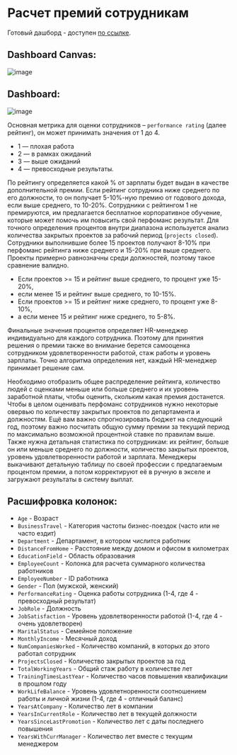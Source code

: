 # Расчет премий сотрудникам

Готовый дашборд - доступен [по ссылке](https://public.tableau.com/views/Projectlesson3/Dashboard1?:language=en-US&:display_count=n&:origin=viz_share_link).

## Dashboard Canvas:
 ![image](https://github.com/alexandra-arzhanukhina/Tableau_project/assets/128599734/99b9de8c-8cfe-4219-b654-efeac23039a9)

## Dashboard:
![image](https://github.com/alexandra-arzhanukhina/Tableau_project/assets/128599734/c7102741-21cd-45a3-bcdd-a1f25489cb1e)

Основная метрика для оценки сотрудников – `performance rating` (далее рейтинг), он может принимать значения от 1 до 4. 
- 1 — плохая работа
- 2 — в рамках ожиданий
- 3 — выше ожиданий
- 4 — превосходные результаты.

По рейтингу определяется какой % от зарплаты будет выдан в качестве дополнительной премии. Если рейтинг сотрудника ниже среднего по его должности, то он получает 5-10%-ную премию от годового дохода, если выше среднего, то 10-20%. Сотрудники с рейтингом 1 не премируются, им предлагается бесплатное корпоративное обучение, которые может помочь им повысить свой перфоманс результат. Для точного определения процентов внутри диапазона используется анализ количества закрытых проектов за рабочий период (`projects closed`). Сотрудники выполнившие более 15 проектов получают 8-10% при перфоманс рейтинга ниже среднего и 15-20% при выше среднего. Проекты примерно равнозначны среди должностей, поэтому такое сравнение валидно.

- Если проектов >= 15 и рейтинг выше среднего, то процент уже 15-20%,
- если менее 15 и рейтинг выше среднего, то 10-15%.
- Если проектов >= 15 и рейтинг ниже среднего, то процент уже 8-10%,
- а если менее 15 и рейтинг ниже среднего, то 5-8%.

Финальные значения процентов определяет HR-менеджер индивидуально для каждого сотрудника. Поэтому для принятия решения о премии также во внимание берется самооценка сотрудником удовлетворенности работой, стаж работы и уровень зарплаты. Точно алгоритма определения нет, каждый HR-менеджер принимает решение сам.

Необходимо отобразить общее распределение рейтинга, количество людей с оценками меньше или больше среднего и их уровень заработной платы, чтобы оценить, скольким какая премия достанется. Чтобы в целом оценивать перфоманс сотрудников нужно некоторые овервью по количеству закрытых проектов по департамента и должностям. Ещё вам важно спрогнозировать бюджет на следующий год, поэтому важно посчитать общую сумму премии за текущий период по максимально возможной процентной ставке по правилам выше. 
Также нужна детальная статистика по сотрудникам: их рейтинг, больше он или меньше среднего по должности, количество закрытых проектов, уровень удовлетворенности работой и зарплата. Менеджеры выкачивают детальную таблицу по своей профессии с предлагаемым процентом премии, а потом корректируют её в ручную в экселе и загружают результаты в систему выплат.


## Расшифровка колонок:	
- `Age`	- Возраст
- `BusinessTravel`	- Категория частоты бизнес-поездок (часто или не часто ездит)
- `Department`	- Департамент, в котором числится работник
- `DistanceFromHome`	- Расстояние между домом и офисом в километрах
- `EducationField`	- Область образования
- `EmployeeCount`	- Колонка для расчета суммарного количества работников
- `EmployeeNumber`	- ID работника
- `Gender`	- Пол (мужской, женский)
- `PerformanceRating`	- Оценка работы сотрудника (1-4, где 4 - превосходный результат)
- `JobRole`	- Должность
- `JobSatisfaction`	- Уровень удовлетворенности работой (1-4, где 4 - очень удовлетворен)
- `MaritalStatus`	- Семейное положение
- `MonthlyIncome` -	Месячный доход
- `NumCompaniesWorked` - Количество компаний, в которых до этого работал сотрудник
- `ProjectsClosed`	- Количество закрытых проектов за год
- `TotalWorkingYears`	- Общий стаж работу в количестве лет
- `TrainingTimesLastYear`	- Количество часов повышения квалификации в прошлом году
- `WorkLifeBalance`	- Уровень удовлетноренности соотношением работы и личной жизни (1-4, где 4 - отличный баланс)
- `YearsAtCompany`	- Количество лет в компании
- `YearsInCurrentRole`	- Количество лет в текущей должности
- `YearsSinceLastPromotion`	- Количество лет с даты последнего повышения
- `YearsWithCurrManager`	- Количество лет вместе с текущим менеджером
